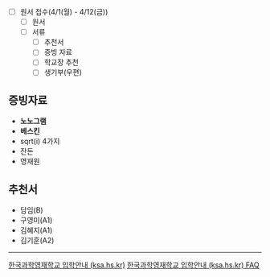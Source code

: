 - [ ] 원서 접수(4/1(월) - 4/12(금))
	- [ ] 원서
	- [ ] 서류
		- [ ] 추천서
		- [ ] 증빙 자료
		- [ ] 학교장 추천
		- [ ] 생기부(우편)

## 증빙자료
- **노노그램**
- **베스킨**
- sqrt(i) 4가지
- 잔돈
- 영재원
## 추천서
- 담임(B)
- 구영미(A1)
- 김혜지(A1)
- 김기훈(A2)
 
---
[한국과학영재학교 입학안내 (ksa.hs.kr)](https://admission.ksa.hs.kr/iphak_kor/guidelines_jang.php)
[한국과학영재학교 입학안내 (ksa.hs.kr) FAQ](https://admission.ksa.hs.kr/iphak_kor/bbs_list.php?bbsID=kor_jang_faq)
